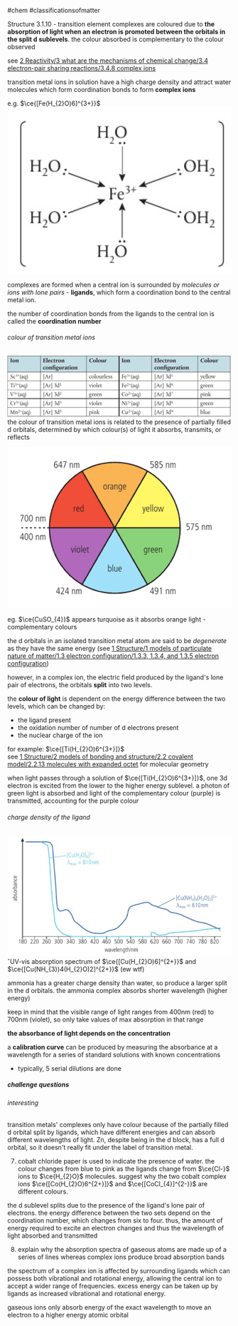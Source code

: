 #chem #classificationsofmatter  
  
Structure 3.1.10 - transition element complexes are coloured due to **the absorption of light when an electron is promoted between the orbitals in the split $\text{d}$ sublevels**. the colour absorbed is complementary to the colour observed  
  
see [2 Reactivity/3 what are the mechanisms of chemical change/3.4 electron-pair sharing reactions/3.4.8 complex ions](/2%20Reactivity/3%20what%20are%20the%20mechanisms%20of%20chemical%20change/3.4%20electron-pair%20sharing%20reactions/3.4.8%20complex%20ions.md)  
  
transition metal ions in solution have a high charge density and attract water molecules which form coordination bonds to form **complex ions**  
  
e.g. $\ce{[Fe(H_{2}O)6]^{3+}}$  
![fe(h2o)6.png](Media/1%20Structure/1.3/1%20periodic%20table/fe(h2o)6.png)  
  
complexes are formed when a central ion is surrounded by *molecules or ions with lone pairs* - **ligands**, which form a coordination bond to the central metal ion.   
  
the number of coordination bonds from the ligands to the central ion is called the **coordination number**  
  
###### colour of transition metal ions  
  
![transition metal ions and colour.png](Media/1%20Structure/1.3/1%20periodic%20table/transition%20metal%20ions%20and%20colour.png)  
the colour of transition metal ions is related to the presence of partially filled $\text{d}$ orbitals, determined by which colour(s) of light it absorbs, transmits, or reflects  
  
![colour wheel visible.png](Media/1%20Structure/1.3/1%20periodic%20table/colour%20wheel%20visible.png)  
  
eg. $\ce{CuSO_{4}}$ appears turquoise as it absorbs orange light - complementary colours  
  
the $\text{d}$ orbitals in an isolated transition metal atom are said to be *degenerate* as they have the same energy (see [1 Structure/1 models of particulate nature of matter/1.3 electron configuration/1.3.3, 1.3.4, and 1.3.5 electron configuration](/1%20Structure/1%20models%20of%20particulate%20nature%20of%20matter/1.3%20electron%20configuration/1.3.3,%201.3.4,%20and%201.3.5%20electron%20configuration.md))  
  
however, in a complex ion, the electric field produced by the ligand's lone pair of electrons, the orbitals **split** into two levels.  
  
the **colour of light** is dependent on the energy difference between the two levels, which can be changed by:  
- the ligand present  
- the oxidation number of number of d electrons present  
- the nuclear charge of the ion  
  
for example: $\ce{[Ti(H_{2}O)6^{3+}]}$  
see [1 Structure/2 models of bonding and structure/2.2 covalent model/2.2.13 molecules with expanded octet](/1%20Structure/2%20models%20of%20bonding%20and%20structure/2.2%20covalent%20model/2.2.13%20molecules%20with%20expanded%20octet.md) for molecular geometry  
  
when light passes through a solution of $\ce{[Ti(H_{2}O)6^{3+}]}$, one $\text{3d}$ electron is excited from the lower to the higher energy sublevel. a photon of green light is absorbed and light of the complementary colour (purple) is transmitted, accounting for the purple colour  
###### charge density of the ligand  
![spectrum of copper, water, ammonia complex.png](Media/1%20Structure/1.3/1%20periodic%20table/spectrum%20of%20copper,%20water,%20ammonia%20complex.png)  
ˆUV-vis absorption spectrum of $\ce{[Cu(H_{2}O)6]^{2+}}$ and $\ce{[Cu(NH_{3})4(H_{2}O)2]^{2+}}$ (ew wtf)  
  
ammonia has a greater charge density than water, so produce a larger split in the $\text{d}$ orbitals. the ammonia complex absorbs shorter wavelength (higher energy)   
  
keep in mind that the visible range of light ranges from 400nm (red) to 700nm (violet), so only take values of max absorption in that range  
  
**the absorbance of light depends on the concentration**  
  
a **calibration curve** can be produced by measuring the absorbance at a wavelength for a series of standard solutions with known concentrations  
- typically, 5 serial dilutions are done  
  
##### challenge questions  
  
###### interesting  
transition metals' complexes only have colour because of the partially filled d orbital split by ligands, which have different energies and can absorb different wavelengths of light. Zn, despite being in the d block, has a full d orbital, so it doesn't really fit under the label of transition metal.  
  
7. cobalt chloride paper is used to indicate the presence of water. the colour changes from blue to pink as the ligands change from $\ce{Cl-}$ ions to $\ce{H_{2}O}$ molecules. suggest why the two cobalt complex ions $\ce{[Co(H_{2}O)6^{2+}]}$ and $\ce{[CoCl_{4}]^{2-}}$ are different colours.  
  
the d sublevel splits due to the presence of the ligand's lone pair of electrons. the energy difference between the two sets depend on the coordination number, which changes from six to four. thus, the amount of energy required to excite an electron changes and thus the wavelength of light absorbed and transmitted  
  
8. explain why the absorption spectra of gaseous atoms are made up of a series of lines whereas complex ions produce broad absorption bands  
  
the spectrum of a complex ion is affected by surrounding ligands which can possess both vibrational and rotational energy, allowing the central ion to accept a wider range of frequencies. excess energy can be taken up by ligands as increased vibrational and rotational energy.  
  
gaseous ions only absorb energy of the exact wavelength to move an electron to a higher energy atomic orbital  
